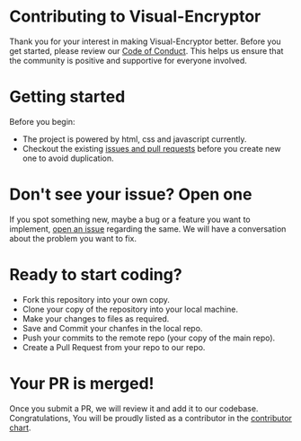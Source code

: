 # Contributing to Visual-Encryptor

Thank you for your interest in making Visual-Encryptor better. Before you get started, please review our [Code of Conduct](https://github.com/lugvitc/visual-encryptor/blob/master/CODE_OF_CONDUCT.md). This helps us ensure that the community is positive and supportive for everyone involved.

# Getting started

Before you begin:
* The project is powered by html, css and javascript currently.
* Checkout the existing [issues and pull requests](https://github.com/lugvitc/visual-encryptor/issues) before you create new one to avoid duplication.

# Don't see your issue? Open one

If you spot something new, maybe a bug or a feature you want to implement, [open an issue](https://github.com/lugvitc/visual-encryptor/issues/new) regarding the same. We will have a conversation about the problem you want to fix.

# Ready to start coding?

* Fork this repository into your own copy.
* Clone your copy of the repository into your local machine.
* Make your changes to files as required.
* Save and Commit your chanfes in the local repo.
* Push your commits to the remote repo (your copy of the main repo).
* Create a Pull Request from your repo to our repo.

# Your PR is merged!

Once you submit a PR, we will review it and add it to our codebase. Congratulations, You will be proudly listed as a contributor in the [contributor chart](https://github.com/lugvitc/visual-encryptor/graphs/contributors).
